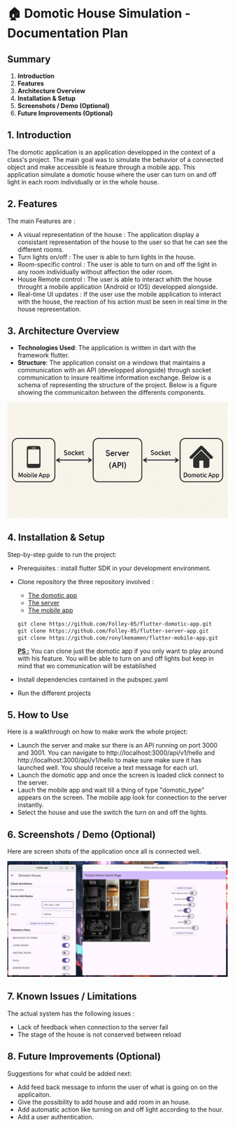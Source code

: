 

# 🏠 **Domotic House Simulation - Documentation Plan**

## Summary

1. **Introduction**
2. **Features**
3. **Architecture Overview**
4. **Installation & Setup**
5. **Screenshots / Demo (Optional)**
8. **Future Improvements (Optional)**



## 1. **Introduction**
The domotic application is an application developped in the context of a class's project. The main goal was to simulate the behavior of a connected object and make accessible is feature through a mobile app.
This application simulate a domotic house where the user can turn on and off light in each room individually or in the whole house.

## 2. **Features**
The main Features are :
  - A visual representation of the house : The application display a consistant representation of the house to the user so that he can see the different rooms.
  - Turn lights on/off : The user is able to turn lights in the house.
  - Room-specific control : The user is able to turn on and off the light in any room individually without affection the oder room.
  - House Remote control : The user is able to interact whith the house throught a mobile application (Android or IOS) developped alongside.
  - Real-time UI updates : If the user use the mobile application to interact with the house, the reaction of his action must be seen in real time in the house representation.
 

## 3. **Architecture Overview**
- **Technologies Used**: The application is written in dart with the framework flutter.
- **Structure**: The application consist on a windows that maintains a communication with an API (developped alongside) through socket communication to insure realtime information exchange. Below is a schema of representing the structure of the project. Below is a figure showing the communicaiton between the differents components.

![Communication between the differents component](./communication-schema.png)

## 4. **Installation & Setup**
Step-by-step guide to run the project:
  - Prerequisites : install flutter SDK in your development environment.
  - Clone repository the three repository involved : 
    - [The domotic app](https://github.com/Folley-05/flutter-domotic-appc)
    - [The server ](https://github.com/Folley-05/flutter-server-app)
    - [The mobile app](https://github.com/ronylkemamen/flutter-mobile-app)

    ```
    git clone https://github.com/Folley-05/flutter-domotic-app.git
    git clone https://github.com/Folley-05/flutter-server-app.git
    git clone https://github.com/ronylkemamen/flutter-mobile-app.git
    ```

    <u>**PS :**</u> You can clone just the domotic app if you only want to play around with his feature. You will be able to turn on and off lights but keep in mind that wo communication will be established
  - Install dependencies contained in the pubspec.yaml
  - Run the different projects

## 5. **How to Use**
Here is a walkthrough on how to make work the whole project:
  - Launch the server and make sur there is an API running on port 3000 and 3001. You can navigate to http://localhost:3000/api/v1/hello and http://localhost:3000/api/v1/hello to make sure make sure it has launched well. You should receive a text message for each url.
  - Launch the domotic app and once the screen is loaded click connect to the server.
  - Lauch the mobile app and wait till a thing of type "domotic_type" appears on the screen. The mobile app look for connection to the server instantly.
  - Select the house and use the switch the turn on and off the lights.

## 6. **Screenshots / Demo (Optional)**
Here are screen shots of the application once all is connected well.

![Running applications](./running.png)



## 7. **Known Issues / Limitations**
The actual system has the following issues :
- Lack of feedback when connection to the server fail
- The stage of the house is not conserved between reload

## 8. **Future Improvements (Optional)**
Suggestions for what could be added next:
  - Add feed back message to inform the user of what is going on on the applicaiton.
  - Give the possibility to add house and add room in an house.
  - Add automatic action like turning on and off light according to the hour.
  - Add a user authentication.